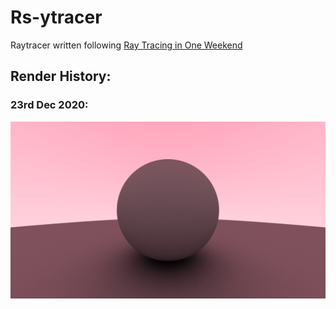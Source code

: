# Rs-ytracer

Raytracer written following [Ray Tracing in One Weekend](https://raytracing.github.io)

## Render History:

### 23rd Dec 2020:
![Render 23rd Dec 2020](https://raw.githubusercontent.com/EliseZeroTwo/rs-ytrace/main/renders/1080p-aa-23-Dec-2020.png)